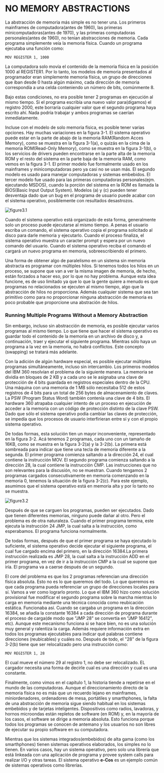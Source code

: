 # NO MEMORY ABSTRACTIONS

La abstracción de memoria más simple es no tener una. Los primeros mainframes de computadora(antes de 1960), las primeras minicomputadoras(antes de 1970), y las primeras computadoras personales(antes de 1960), no tenian abstracciones de memoria. Cada programa simplemente veía la memoria física. Cuando un programa ejecutaba una función como:

    MOV REGISTER 1, 1000

La computadora solo movía el contenido de la memoria física en la posición 1000 al REGISTER1. Por lo tanto, los modelos de memoria presentados al programador eran simplemente memoria física, un grupo de direcciones que iban desde 0 hasta algún máximo, cada dirección de memoria correspondía a una celda conteniendo un número de bits, comúnmente 8.

Bajo estas condiciones, no era posible tener 2 programas en ejecución al mismo tiempo. Si el programa escribía una nuevo valor para(digamos) el registro 2000, este borraría cualquier valor que el segundo programa haya escrito ahí. Nada podría trabajar y ambos programas se caerían inmediatamente.

Incluse con el modelo de solo memoria física, es posible tener varias opciones. Hay muchas variaciones en la figura 3-1. El sistema operativo puede estar en la parte de abajo de la memoria RAM(Random Acces Memory), como se muestra en la figura 3-1(a), o quizás en la cima de la memoria ROM(Read-Only Memory), como se muestra en la figura 3-1(b), o los servicios de drivers pueden encontrarse en la parte alta de la memoria ROM y el resto del sistema en la parte baja de la memoria RAM, como vemos en la figura 3-1. El primer modelo fue formalmente usado en los mainframes y minicomputadoras pero ya casi no se usan más. El segundo modelo es usado para manejar computadoras y sistemas embebidos. El tercer modelo fue usado para las primeras computadoras personales(ejm. ejecutando MSDOS), cuando la porción del sistema en la ROM es llamada la BIOS(Basic Input Output System). Modelos (a) y (c) pueden tener desventaja dado que un bug en el programa de usuario puede acabar con el sistema operativo, posiblemente con resultados desastrozos. 

![figure3.1](https://github.com/gabo52/SistemasOperativos/blob/main/figures/Chapter3/figure3-1.png?raw=true)


Cuando el sistema operativo está organizado de esta forma, generalmente solo un proceso puede ejecutarse al mismo tiempo. A penas el usuario escriba un comando, el sistema operativo copia el programa solicitado al disco para darle memoria y ejecutarlo. Cuando el proceso finaliza, el sistema operativo muestra un caracter prompt y espera por un nuevo comando del usuario. Cuando el sistema operativo reciba el comando el cargará un nuevo programa en memoria, sobreescribiendo el primero.

Una forma de obtener algo de paralelismo en un sistema sin memoria abstracta es programar con múltiples hilos. Si tenemos todos los hilos en un proceso, se supone que van a ver la misma imagen de memoria, de hecho, están forzados a hacer eso, por lo que no hay problema. Aunque esta idea funcione, es de uso limitado ya que lo que la gente quiere a menudo es que programas no relacionados se ejecuten al mismo tiempo, algo que la abstracción de hilos no proporciona. Además cualquier sistema que sea tan primitivo como para no proporcionar ninguna abstracción de memoria es poco probable que proporcione una abstración de hilos.

### Running Multiple Programs Without a Memory Abstraction

Sin embargo, incluso sin abstracción de memoria, es posible ejecutar varios programas al mismo tiempo. Lo que tiene que hacer el sistema operativo es guardar todo el contenido de la memoria en un archivo de disco y, a continuación, traer y ejecutar el siguiente programa. Mientras sólo haya un programa a la vez en la memoria, no habrá conflictos. Este concepto (swapping) se tratará más adelante.

Con la adición de algún hardware especial, es posible ejecutar múltiples programas simultáneamente, incluso sin intercambio. Los primeros modelos del IBM 360 resolvían el problema de la siguiente manera. La memoria se dividía en bloques de 2 KB y a cada uno se le asignaba una clave de protección de 4 bits guardada en registros especiales dentro de la CPU. Una máquina con una memoria de 1 MB sólo necesitaba 512 de estos registros de 4 bits para un total de 256 bytes de almacenamiento de claves. La PSW (Program Status Word) también contenía una clave de 4 bits. El hardware 360 atrapaba cualquier intento de un proceso en ejecución de acceder a la memoria con un código de protección distinto de la clave PSW. Dado que sólo el sistema operativo podía cambiar las claves de protección, se impedía que los procesos de usuario interfirieran entre sí y con el propio sistema operativo.

De todas formas, esta solución tien un mayor inconveniente, representado en la figura 3-2. Acá tenemos 2 programas, cada uno con un tamaño de 16KB, como se muestra en la figura 3-2(a) y la 3-2(b). La primera está sombreada para indicar que tiene una tecla de memoria diferente a la segunda. El primer programa comienza saltando a la dirección 24, el cual contiene la instrucción MOV. El segundo programa comienza saltando a la dirección 28, la cual contiene la instrucción CMP. Las instrucciones que no son relevantes para la discusión, no se muestran. Cuando tengamos 2 programas cargados consecutivamente en memoria comenzando en la memoria 0, tenemos la situación de la figura 3-2(c). Para este ejemplo, asumimos que el sistema operativo está en memoria alta y por lo tanto no se muestra.

![figure3.2](https://github.com/gabo52/SistemasOperativos/blob/main/figures/Chapter3/figure3-2.png?raw=true)

Después de que se carguen los programas, pueden ser ejecutados. Dado que tienen diferentes memorias, ninguno puede dañar al otro. Pero el problema es de otra naturaleza. Cuando el primer programa termina, este ejecuta la instrucción 24 JMP, la cual salta a la instrucción, como esperabamos. El programa funciona normalmente. 

De todas formas, después de que el primer programa se haya ejecutado lo suficiente, el sistema operativo decide ejecutar el siguiente programa, el cual fue cargado encima del primero, en la dirección 16384.La primera instrucción realizada es JMP 28, la cual salta a la instrucción ADD en el primer programa, en vez de ir a la instrucción CMP a la cual se supone que iría. El programa va a caerse después de un segundo.

El core del problema es que los 2 programas referencian una dirección física absoluta. Esto no es lo que queremos del todo. Lo que queremos es que cada programa pueda referenciar un grupo de direcciones locales para sí. Vamos a ver como lograrlo pronto. Lo que el IBM 360 hizo como solución provisional fue modificar el segundo programa sobre la marcha mientras lo carga en memoria mediante una técnica conocida como reubicación estática. Funcionaba así. Cuando se cargaba un programa en la dirección 16384, se añadía la constante 16384 a cada dirección de programa durante el proceso de carga(de modo que "JMP 28" se convertía en "JMP 16412", etc). Aunque este mecanismo funciona si se hace bien, no es una solución muy general y ralentiza la carga. Además requiere información extra en todos los programas ejecutables para indicar qué palabras contiene direcciones (reubicables) y cuáles no. Después de todo, el "28" de la figura 3-2(b) tiene que ser relocalizado pero una instrucción como:

    MOV REGISTER 1, 28

El cual mueve el número 29 al registro 1, no debe ser relocalizado. EL cargador necesita una forma de decirle cual es una dirección y cual es una constante.

Finalmente, como vimos en el capítulo 1, la historia tiende a repetirse en el mundo de las computadoras. Aunque el direccionamiento directo de la memoria física no es más que un recuerdo lejano en mainframes, miniordenadores, ordenadores de mesa, portátiles y smarthphones, la falta de una abstracción de memoria sigue siendo habitual en los sistemas embebidos y de tarjetas inteligentes. Dispositivos como radios, lavadoras, y hornos microondas están repletos de software (en ROM) y, en la mayoría de los casos, el software se dirige a memoria absoluta. Esto funciona porque todos los programas se conocen de antemano y los usuarios no son libres de ejecutar su propio software en su computadora.

Mientras que los sistemas integrados(embebidos) de alta gama (como los smarthphones) tienen sistemas operativos elaborados, los simples no lo tienen. En varios casos, hay un sistema operativo, pero solo una librería que está linkeada con una aplicación de programa y provee system calls para realizar I/O y otras tareas. El sistema operativo **e-Cos** es un ejemplo común de sistemas operativos como librerías.



